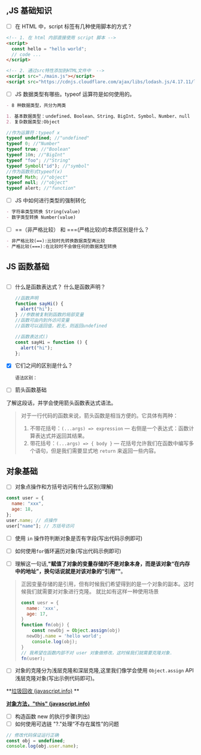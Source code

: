 ## ,JS 基础知识

- [ ] 在 HTML 中，script 标签有几种使用脚本的方式？

```html
<!-- 1. 在 html 内部直接使用 script 脚本 -->
<script>
  const hello = "hello world";
  // code ...
</script>

<!-- 2. 通过src特性添加到HTML文件中  -->
<script src="./main.js"></script>
<script src="https://cdnjs.cloudflare.com/ajax/libs/lodash.js/4.17.11/lodash.js"></script>
```

- [ ] JS 数据类型有哪些。typeof 运算符是如何使用的。

```markdown
- 8 种数据类型，共分为两类

1. 基本数据类型：undefined、Boolean、String、BigInt、Symbol、Number、null
2. 复杂数据类型:Object
```

```js
//作为运算符：typeof x
typeof undefined; //"undefined"
typeof 0; //"Number"
typeof true; //"Boolean"
typeof 10n; //"BigInt"
typeof "foo"; //"String"
typeof Symbol("id"); //"symbol"
//作为函数形式typeof(x)
typeof Math; //"object"
typeof null; //"object"
typeof alert; //"function"
```

- [ ] JS 中如何进行类型的强制转化

```markdown
- 字符串类型转换 String(value)
- 数字类型转换 Number(value)
```

- [ ] ==（非严格比较） 和 ===(严格比较)的本质区别是什么？

```markdown
- 非严格比较(==):比较时先转换数据类型再比较
- 严格比较(===):在比较时不会做任何的数据类型转换
```

## JS 函数基础

##

- [ ] 什么是函数表达式？ 什么是函数声明？

  ```js
  //函数声明
  function sayHi() {
    alert("hi");
  } //参数被复制到函数的局部变量
  //函数可由内到外访问变量
  //函数可以返回值，若无，则返回undefined
  ```

  ```js
  //函数表达式()
  const sayHi = function () {
    alert("hi");
  };
  ```

- [x] 它们之间的区别是什么？

  ```
  语法区别：

  ```

- [ ] 箭头函数基础

了解这段话，并学会使用箭头函数表达式语法。

> 对于一行代码的函数来说，箭头函数是相当方便的。它具体有两种：
>
> 1. 不带花括号：`(...args) => expression` — 右侧是一个表达式：函数计算表达式并返回其结果。
> 2. 带花括号：`(...args) => { body }` — 花括号允许我们在函数中编写多个语句，但是我们需要显式地 `return` 来返回一些内容。

## 对象基础

- [ ] 对象点操作和方括号访问有什么区别(理解)

```js
const user = {
  name: "xxx",
  age: 18,
};
user.name; // 点操作
user["name"]; // 方括号访问
```

- [ ] 使用 `in` 操作符判断对象是否有字段(写出代码示例即可)

- [ ] 如何使用`for`循环遍历对象(写出代码示例即可)

- [ ] 理解这一句话,**"赋值了对象的变量存储的不是对象本身，而是该对象“在内存中的地址”，换句话说就是对该对象的“引用”"**。

> 正因变量存储的是引用，但有时候我们希望得到的是一个对象的副本。这时候我们就需要对对象进行克隆。
> 就比如有这样一种使用场景
>
> ```js
> const uesr = {
>   name: 'xxx',
>   age: 17,
> }
> function fn(obj) {
>     const newObj = Object.assign(obj)
> 	newObj.name = 'hello world';
>     console.log(obj);
> }
> // 我希望在函数内部不对 user 对象做修改，这时候我们就需要克隆对象.
> fn(user);
> ```

- [ ] 对象的克隆分为浅层克隆和深层克隆,这里我们像学会使用 `Object.assign` API 浅层克隆对象(写出示例代码即可)。

**[垃圾回收 (javascript.info)](https://zh.javascript.info/garbage-collection) **

**[对象方法，"this" (javascript.info)](https://zh.javascript.info/object-methods)**

- [ ] 构造函数 new 的执行步骤(列出)
- [ ] 如何使用可选链 "?."处理“不存在属性”的问题

```js
// 修改代码保证运行正确
const obj = undefined;
console.log(obj.user.name);
```



